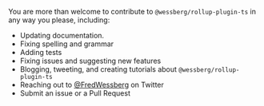 You are more than welcome to contribute to `@wessberg/rollup-plugin-ts` in any way you please, including:

- Updating documentation.
- Fixing spelling and grammar
- Adding tests
- Fixing issues and suggesting new features
- Blogging, tweeting, and creating tutorials about `@wessberg/rollup-plugin-ts`
- Reaching out to [@FredWessberg](https://twitter.com/FredWessberg) on Twitter
- Submit an issue or a Pull Request
